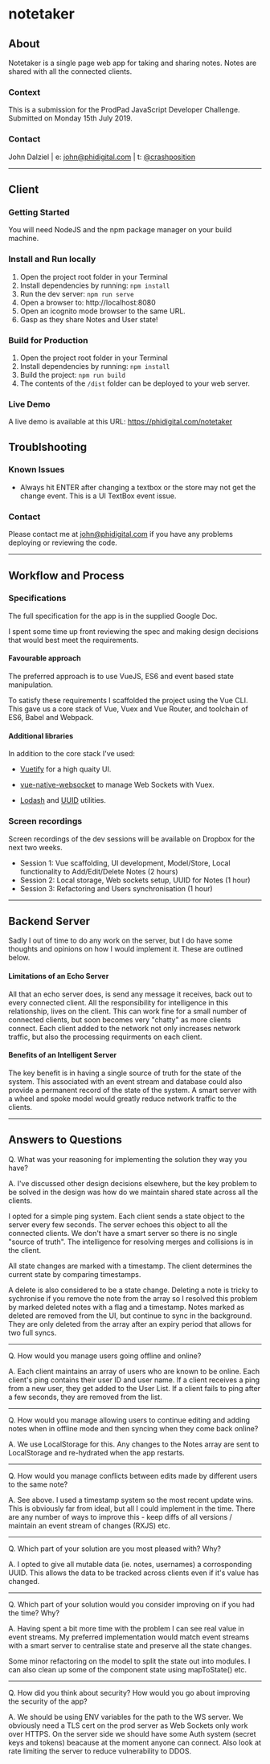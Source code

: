 # notetaker

## About

Notetaker is a single page web app for taking and sharing notes. Notes are shared with all the connected clients.

### Context

This is a submission for the ProdPad JavaScript Developer Challenge. Submitted on Monday 15th July 2019.

### Contact 

John Dalziel | e: [john@phidigital.com](john@phidigital.com)
| t: [@crashposition](https://twitter.com/crashposition)

---

## Client

### Getting Started

You will need NodeJS and the npm package manager on your build machine.

### Install and Run locally

1. Open the project root folder in your Terminal
2. Install dependencies by running: ```npm install```
3. Run the dev server: ```npm run serve```
4. Open a browser to: http://localhost:8080
5. Open an icognito mode browser to the same URL.
6. Gasp as they share Notes and User state!

### Build for Production

1. Open the project root folder in your Terminal
2. Install dependencies by running: ```npm install```
3. Build the project: ```npm run build```
4. The contents of the ```/dist``` folder can be deployed to your web server.

### Live Demo

A live demo is available at this URL: https://phidigital.com/notetaker

## Troublshooting

### Known Issues

- Always hit ENTER after changing a textbox or the store may not get the change event. This is a UI TextBox event issue. 

### Contact

Please contact me at john@phidigital.com if you have any problems deploying or reviewing the code.

---

## Workflow and Process

### Specifications

The full specification for the app is in the supplied Google Doc.

I spent some time up front reviewing the spec and making design decisions that would best meet the requirements. 

#### Favourable approach

The preferred approach is to use VueJS, ES6 and event based state manipulation. 

To satisfy these requirements I scaffolded the project using the Vue CLI. This gave us a core stack of Vue, Vuex and Vue Router, and toolchain of ES6, Babel and Webpack.

#### Additional libraries

In addition to the core stack I've used:

- [Vuetify](https://vuetifyjs.com/en/) for a high quaity UI.

- [vue-native-websocket](https://github.com/nathantsoi/vue-native-websocket) to manage Web Sockets with Vuex.

- [Lodash](https://lodash.com/) and [UUID](https://github.com/kelektiv/node-uuid) utilities.

### Screen recordings

Screen recordings of the dev sessions will be available on Dropbox for the next two weeks.

- Session 1: Vue scaffolding, UI development, Model/Store, Local functionality to Add/Edit/Delete Notes (2 hours)
- Session 2: Local storage, Web sockets setup, UUID for Notes (1 hour)
- Session 3: Refactoring and Users synchronisation (1 hour)

---

## Backend Server

Sadly I out of time to do any work on the server, but I do have some thoughts and opinions on how I would implement it. These are outlined below.

#### Limitations of an Echo Server

All that an echo server does, is send any message it receives, back out to every connected client. All the responsibility for intelligence in this relationship, lives on the client. This can work fine for a small number of connected clients, but soon becomes very "chatty" as more clients connect. Each client added to the network not only increases network traffic, but also the processing requirments on each client.

#### Benefits of an Intelligent Server

The key benefit is in having a single source of truth for the state of the system. This associated with an event stream and database could also provide a permanent record of the state of the system. A smart server with a wheel and spoke model would greatly reduce network traffic to the clients.

---

## Answers to Questions

Q. What was your reasoning for implementing the solution they way you have?

A. I've discussed other design decisions elsewhere, but the key problem to be solved in the design was how do we maintain shared state across all the clients. 

I opted for a simple ping system. Each client sends a state object to the server every few seconds. The server echoes this object to all the connected clients. We don't have a smart server so there is no single "source of truth". The intelligence for resolving merges and collisions is in the client. 

All state changes are marked with a timestamp. The client determines the current state by comparing timestamps. 

A delete is also considered to be a state change. Deleting a note is tricky to sychronise if you remove the note from the array so I resolved this problem by marked deleted notes with a flag and a timestamp. Notes marked as deleted are removed from the UI, but continue to sync in the background. They are only deleted from the array after an expiry period that allows for two full syncs.

---


Q. How would you manage users going offline and online?

A. Each client maintains an array of users who are known to be online. Each client's ping contains their user ID and user name. If a client receives a ping from a new user, they get added to the User List. If a client fails to ping after a few seconds, they are removed from the list.

---

Q. How would you manage allowing users to continue editing and adding notes when in offline mode and then syncing when they come back online?

A. We use LocalStorage for this. Any changes to the Notes array are sent to LocalStorage and re-hydrated when the app restarts. 

---

Q. How would you manage conflicts between edits made by different users to the same note?

A. See above. I used a timestamp system so the most recent update wins. This is obviously far from ideal, but all I could implement in the time. There are any number of ways to improve this - keep diffs of all versions / maintain an event stream of changes (RXJS) etc.

---

Q. Which part of your solution are you most pleased with? Why?

A. I opted to give all mutable data (ie. notes, usernames) a corrosponding UUID. This allows the data to be tracked across clients even if it's value has changed.

---

Q. Which part of your solution would you consider improving on if you had the time? Why?

A. Having spent a bit more time with the problem I can see real value in event streams. My preferred implementation would match event streams with a smart server to centralise state and preserve all the state changes.

Some minor refactoring on the model to split the state out into modules. I can also clean up some of the component state using mapToState() etc.

---

Q. How did you think about security? How would you go about improving the security of the app?

A. We should be using ENV variables for the path to the WS server. We obviously need a TLS cert on the prod server as Web Sockets only work over HTTPS. On the server side we should have some Auth system (secret keys and tokens) beacause at the moment anyone can connect. Also look at rate limiting the server to reduce vulnerability to DDOS.
